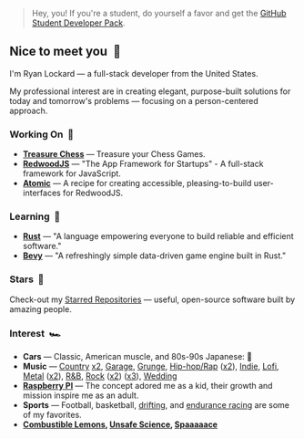 > Hey, you! If you're a student, do yourself a favor and get the [GitHub Student Developer Pack](https://education.github.com/pack).

## Nice to meet you&nbsp;&nbsp;🤝

I'm Ryan Lockard — a full-stack developer from the United States.

My professional interest are in creating elegant, purpose-built solutions for today and tomorrow's problems — focusing on a person-centered approach.

<!--
> **I'm looking for work!** 👷‍♂️<br/>
> Ideally in a full-time position — I'm available for full-time, part-time, or even contract work.
> Please feel free to get in contact, and request my  resume, by sending me an email: `jesselockard99@gmail.com` or via a [DM on Discord](https://discord.com/users/589297626319552517)
-->

### Working On&nbsp;&nbsp;🔭

<!-- - [**LockTech Software**](http://locktech.software) — _The Lockard Technology Co. - Software Division_ -->
<!-- - **Palletized** — Project management application for equipment and material distributors. -->
<!-- - [**Sequoia**](https://github.com/locktech/sequoia) — A script to quickly setup npm packages, which are tailor-made for RedwoodJS. -->
- [**Treasure Chess**](https://treasure.chess.com) — Treasure your Chess Games.
- [**RedwoodJS**](https://github.com/redwoodjs/redwood) — "The App Framework for Startups" - A full-stack framework for JavaScript.
- [**Atomic**](https://github.com/realStandal/redwoodjs-tips-n-workflows/blob/main/atomic.md#atomic) — A recipe for creating accessible, pleasing-to-build user-interfaces for RedwoodJS.

### Learning&nbsp;&nbsp;📘

- [**Rust**](https://www.rust-lang.org/) — "A language empowering everyone to build reliable and efficient software."
- [**Bevy**](https://bevyengine.org/) — "A refreshingly simple data-driven game engine built in Rust."

### Stars&nbsp;&nbsp;🌟

Check-out my [Starred Repositories](https://github.com/realStandal?tab=stars) — useful, open-source software built by amazing people.

### Interest&nbsp;&nbsp;🏎️

- **Cars** — Classic, American muscle, and 80s-90s Japanese: 🏁
- **Music** — [Country](https://www.youtube.com/watch?v=7hx4gdlfamo) [x2](https://www.youtube.com/watch?v=wBjPAqmnvGA&t=23s), [Garage](https://www.youtube.com/watch?v=tuK6n2Lkza0), [Grunge](https://www.youtube.com/watch?v=n6P0SitRwy8), [Hip-hop/Rap](https://www.youtube.com/watch?v=HkwCtYVv3QQ) ([x2](https://www.youtube.com/watch?v=Dz5VzLz67WA)), [Indie](https://www.youtube.com/watch?v=MKEoCHKX7-o), [Lofi](https://www.youtube.com/watch?v=MtT5_PgLJlY&t=5555s), [Metal](https://www.youtube.com/watch?v=5abamRO41fE) ([x2](https://www.youtube.com/watch?v=vfpgpf6QVnI)), [R&B](https://www.youtube.com/watch?v=LsgNG-L6aw4), [Rock](https://www.youtube.com/watch?v=LLjFoIOyCfw) ([x2](https://www.youtube.com/watch?v=Lr58WHo2ndM)) ([x3](https://www.youtube.com/watch?v=YQprqMdUdPU)), [Wedding](https://www.youtube.com/watch?v=tT86AoSGEL8)
- [**Raspberry PI**](https://www.raspberrypi.org/) — The concept adored me as a kid, their growth and mission inspire me as an adult.
- **Sports** — Football, basketball, [drifting](https://en.wikipedia.org/wiki/Drifting_(motorsport)), and [endurance racing](https://en.wikipedia.org/wiki/Endurance_racing_(motorsport)) are some of my favorites.
- **[Combustible Lemons](https://www.youtube.com/watch?v=Dt6iTwVIiMM&t=7s), [Unsafe Science](https://youtu.be/ontykIdD8HI?t=159), [Spaaaaace](https://www.youtube.com/watch?v=myEOJaNMQZo)**

